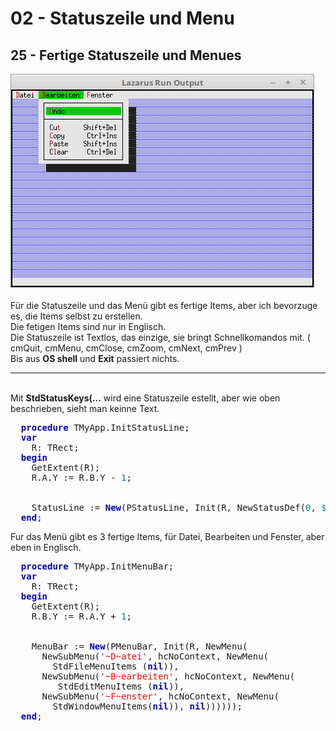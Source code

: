 <html>
    <b><h1>02 - Statuszeile und Menu</h1></b>
    <b><h2>25 - Fertige Statuszeile und Menues</h2></b>
<img src="image.png" alt="Selfhtml"><br><br>
Für die Statuszeile und das Menü gibt es fertige Items, aber ich bevorzuge es, die Items selbst zu erstellen.<br>
Die fetigen Items sind nur in Englisch.<br>
Die Statuszeile ist Textlos, das einzige, sie bringt Schnellkomandos mit. ( cmQuit, cmMenu, cmClose, cmZoom, cmNext, cmPrev )<br>
Bis aus <b>OS shell</b> und <b>Exit</b> passiert nichts.<br>
<hr><br>
Mit <b>StdStatusKeys(...</b> wird eine Statuszeile estellt, aber wie oben beschrieben, sieht man keinne Text.<br>
<pre><code=pascal>  <b><font color="0000BB">procedure</font></b> TMyApp.InitStatusLine;
  <b><font color="0000BB">var</font></b>
    R: TRect;
  <b><font color="0000BB">begin</font></b>
    GetExtent(R);
    R.A.Y := R.B.Y - <font color="#0077BB">1</font>;
<br>
    StatusLine := <b><font color="0000BB">New</font></b>(PStatusLine, Init(R, NewStatusDef(<font color="#0077BB">0</font>, <font color="#0077BB">$</font>FFFF, StdStatusKeys(<b><font color="0000BB">nil</font></b>), <b><font color="0000BB">nil</font></b>)));
  <b><font color="0000BB">end</font></b>;</code></pre>
Fur das Menü gibt es 3 fertige Items, für Datei, Bearbeiten und Fenster, aber eben in Englisch.<br>
<pre><code=pascal>  <b><font color="0000BB">procedure</font></b> TMyApp.InitMenuBar;
  <b><font color="0000BB">var</font></b>
    R: TRect;
  <b><font color="0000BB">begin</font></b>
    GetExtent(R);
    R.B.Y := R.A.Y + <font color="#0077BB">1</font>;
<br>
    MenuBar := <b><font color="0000BB">New</font></b>(PMenuBar, Init(R, NewMenu(
      NewSubMenu(<font color="#FF0000">'~D~atei'</font>, hcNoContext, NewMenu(
        StdFileMenuItems (<b><font color="0000BB">nil</font></b>)),
      NewSubMenu(<font color="#FF0000">'~B~earbeiten'</font>, hcNoContext, NewMenu(
         StdEditMenuItems (<b><font color="0000BB">nil</font></b>)),
      NewSubMenu(<font color="#FF0000">'~F~enster'</font>, hcNoContext, NewMenu(
        StdWindowMenuItems(<b><font color="0000BB">nil</font></b>)), <b><font color="0000BB">nil</font></b>))))));
  <b><font color="0000BB">end</font></b>;</code></pre>
<br>
</html>

